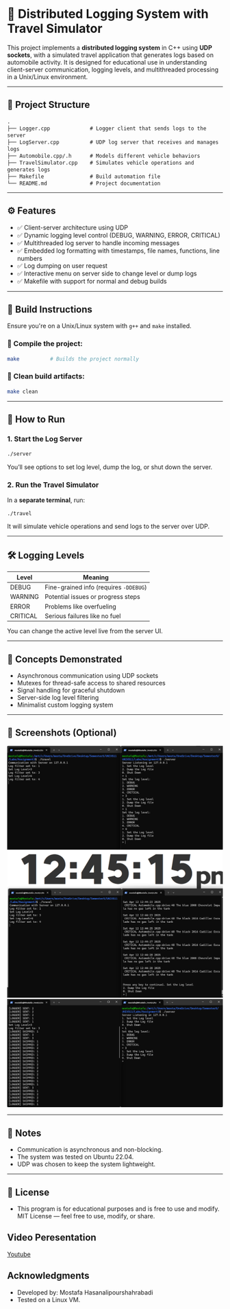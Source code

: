 # 🚗 Distributed Logging System with Travel Simulator

This project implements a **distributed logging system** in C++ using **UDP sockets**, with a simulated travel application that generates logs based on automobile activity. It is designed for educational use in understanding client-server communication, logging levels, and multithreaded processing in a Unix/Linux environment.

---

## 📁 Project Structure

```
.
├── Logger.cpp             # Logger client that sends logs to the server
├── LogServer.cpp          # UDP log server that receives and manages logs
├── Automobile.cpp/.h      # Models different vehicle behaviors
├── TravelSimulator.cpp    # Simulates vehicle operations and generates logs
├── Makefile               # Build automation file
└── README.md              # Project documentation
```

---

## ⚙️ Features

- ✅ Client-server architecture using UDP
- ✅ Dynamic logging level control (DEBUG, WARNING, ERROR, CRITICAL)
- ✅ Multithreaded log server to handle incoming messages
- ✅ Embedded log formatting with timestamps, file names, functions, line numbers
- ✅ Log dumping on user request
- ✅ Interactive menu on server side to change level or dump logs
- ✅ Makefile with support for normal and debug builds

---

## 🔧 Build Instructions

Ensure you're on a Unix/Linux system with `g++` and `make` installed.

### 🔨 Compile the project:

```bash
make          # Builds the project normally
```

### 🧹 Clean build artifacts:

```bash
make clean
```

---

## 🧪 How to Run

### 1. Start the Log Server

```bash
./server
```

You’ll see options to set log level, dump the log, or shut down the server.

### 2. Run the Travel Simulator

In a **separate terminal**, run:

```bash
./travel
```

It will simulate vehicle operations and send logs to the server over UDP.

---

## 🛠️ Logging Levels

| Level    | Meaning                                |
| -------- | -------------------------------------- |
| DEBUG    | Fine-grained info (requires `-DDEBUG`) |
| WARNING  | Potential issues or progress steps     |
| ERROR    | Problems like overfueling              |
| CRITICAL | Serious failures like no fuel          |

You can change the active level live from the server UI.

---

## 🧠 Concepts Demonstrated

- Asynchronous communication using UDP sockets
- Mutexes for thread-safe access to shared resources
- Signal handling for graceful shutdown
- Server-side log level filtering
- Minimalist custom logging system

---

## 🧪 Screenshots (Optional)

![Sending Log Filter Request to Logger](screenshots/Picture.png)
![Dumping Log File with Critical Log Filter](screenshots/Picture2.png)
![Exploring Logs being Filtered on Client side](screenshots/Picture3.png)

---

## 📌 Notes

- Communication is asynchronous and non-blocking.
- The system was tested on Ubuntu 22.04.
- UDP was chosen to keep the system lightweight.

---

## 📄 License

- This program is for educational purposes and is free to use and modify.
  MIT License — feel free to use, modify, or share.

## Video Peresentation

[Youtube](https://youtu.be/zC8kLWvraT4)

## Acknowledgments

- Developed by: Mostafa Hasanalipourshahrabadi
- Tested on a Linux VM.

